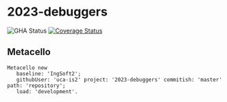 # 2023-debuggers

![GHA Status](https://github.com/uca-argentina/2023-debuggers/actions/workflows/GHA.yml/badge.svg)
[![Coverage Status](https://coveralls.io/repos/github/uca-argentina/2023-debuggers/badge.svg?branch=master)](https://coveralls.io/github/uca-is2/project-template?branch=master)

## Metacello

```smalltalk
Metacello new
   baseline: 'IngSoft2';
   githubUser: 'uca-is2' project: '2023-debuggers' commitish: 'master' path: 'repository';
   load: 'development'.
```
